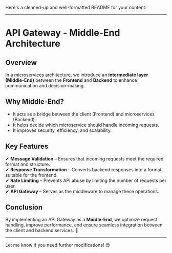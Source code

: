 Here's a cleaned-up and well-formatted README for your content:  

---

# **API Gateway - Middle-End Architecture**  

## **Overview**  
In a microservices architecture, we introduce an **intermediate layer (Middle-End)** between the **Frontend** and **Backend** to enhance communication and decision-making.  

## **Why Middle-End?**  
- It acts as a bridge between the client (Frontend) and microservices (Backend).  
- It helps decide which microservice should handle incoming requests.  
- It improves security, efficiency, and scalability.  

## **Key Features**  
✔ **Message Validation** – Ensures that incoming requests meet the required format and structure.  
✔ **Response Transformation** – Converts backend responses into a format suitable for the frontend.  
✔ **Rate Limiting** – Prevents API abuse by limiting the number of requests per user.  
✔ **API Gateway** – Serves as the middleware to manage these operations.  

## **Conclusion**  
By implementing an API Gateway as a **Middle-End**, we optimize request handling, improve performance, and ensure seamless integration between the client and backend services. 🚀  

---

Let me know if you need further modifications! 😊